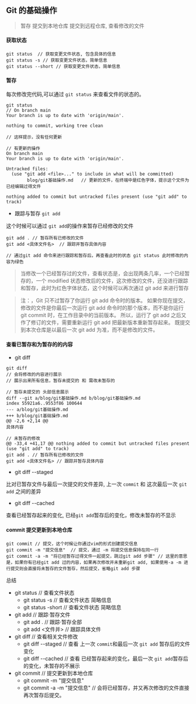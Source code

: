 ## Git 的基础操作

> 暂存 提交到本地仓库 提交到远程仓库, 查看修改的文件

#### 获取状态

```
git status  // 获取变更文件状态, 包含具体的信息
git status -s // 获取变更文件状态，简单信息
git status --short // 获取变更文件状态，简单信息
```

#### 暂存

每次修改完代码,可以通过 `git status` 来查看文件的状态的。

```
git status
// On branch main
Your branch is up to date with 'origin/main'.

nothing to commit, working tree clean

// 这样提示，没有任何更新

// 有更新的操作
On branch main
Your branch is up to date with 'origin/main'.

Untracked files:
  (use "git add <file>..." to include in what will be committed)
        blog/git基础操作.md   // 更新的文件，在终端中是红色字体，提示这个文件为已经编辑过得文件

nothing added to commit but untracked files present (use "git add" to track)
```

- 跟踪与暂存 `git add`

这个时候可以通过 `git add`的操作来暂存已经修改的文件

```
git add . // 暂存所有已修改的文件
git add <具体文件名>  // 跟踪并暂存具体内容

// 通过git add 命令来进行跟踪和暂存后，再查看此时的状态 git status 此时修改的内容为绿色
```

> 当修改一个已经暂存过的文件，查看状态是，会出现两条几率，一个已经暂存的，一个 modified 状态修改后的文件，这次修改的文件，还没进行跟踪和暂存，此时为红色字体状态，这个时候可以再次通过 git add 来进行暂存

> 注：，Git 只不过暂存了你运行 git add 命令时的版本。 如果你现在提交，修改的文件是你最后一次运行 git add 命令时的那个版本，而不是你运行 git commit 时，在工作目录中的当前版本。 所以，运行了 git add 之后又作了修订的文件，需要重新运行 git add 把最新版本重新暂存起来。 既提交到本次仓库是以最后一次 git add 为准，而不是修改的文件。

#### 查看已暂存和为暂存的的内容

- git diff

```
git diff
// 会将修改的内容进行展示
// 展示出来所有信息，暂存未提交的 和 需改未暂存的

// 暂存未提交的 头部信息展示
diff --git a/blog/git基础操作.md b/blog/git基础操作.md
index 55921a6..9553f86 100644
--- a/blog/git基础操作.md
+++ b/blog/git基础操作.md
@@ -2,6 +2,14 @@
具体内容

// 未暂存的修改
@@ -33,4 +41,17 @@ nothing added to commit but untracked files present (use "git add" to track)
git add . // 暂存所有已修改的文件
git add <具体文件名> // 跟踪并暂存具体内容
```

- git diff --staged

比对已暂存文件与最后一次提交的文件差异, 上一次 `commit` 和 这次最后一次 `git add` 之间的差异

- git diff --cached

查看已经暂存起来的变化, 已经`git add`暂存后的变化，修改未暂存的不显示

#### commit 提交更新到本地仓库

```
git commit // 提交，这个时候让你通过vim的形式创建提交信息
git commit -m "提交信息"  // 提交，通过 -m 将提交信息保持在同一行
git commit -a -m "将已经暂存过得文件一起提交，跳过git add 步骤" // 这里的意思是，如果你有已经git add 过的内容，如果再次修改并未重新git add, 如果使用-a -m 进行提交则会直接将未暂存的文件暂存，然后提交，省略git add 步骤
```

总结

- git status // 查看文件状态
  - git status -s // 查看文件状态 简略信息
  - git status -short // 查看文件状态 简略信息
- git add // 跟踪·暂存文件
  - git add . // 跟踪·暂存全部
  - git add <文件并> // 跟踪具体文件
- git diff // 查看相关文件修改
  - git diff --staged // 查看 上一次 `commit`和最后一次 `git add` 暂存后的文件变化
  - git diff --cached // 查看 已经暂存起来的变化，最后一次 `git add`暂存后的变化，未暂存的不展示
- git commit // 提交更新到本地仓库
  - git commit -m "提交信息"
  - git commit -a -m "提交信息" // 会将已经暂存，并又再次修改的文件直接再次暂存后提交。
